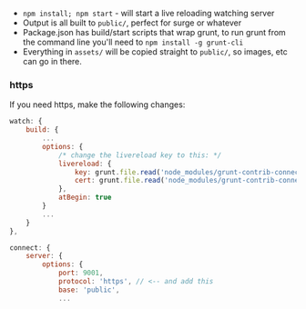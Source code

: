 * `npm install; npm start` - will start a live reloading watching server
* Output is all built to `public/`, perfect for surge or whatever
* Package.json has build/start scripts that wrap grunt, to run grunt from the command line you'll need to `npm install -g grunt-cli`
* Everything in `assets/` will be copied straight to `public/`, so images, etc can go in there.

### https

If you need https, make the following changes:

```js
watch: {
    build: {
        ...
        options: {
            /* change the livereload key to this: */
            livereload: {
                key: grunt.file.read('node_modules/grunt-contrib-connect/tasks/certs/server.key'),
                cert: grunt.file.read('node_modules/grunt-contrib-connect/tasks/certs/server.crt'),
            },
            atBegin: true
        }
        ...
    }
},
```


```js
connect: {
    server: {
        options: {
            port: 9001,
            protocol: 'https', // <-- and add this
            base: 'public',
            ...
```
